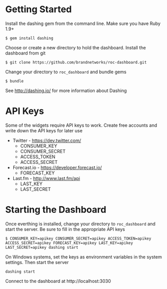 # Getting Started

Install the dashing gem from the command line. Make sure you have Ruby 1.9+

    $ gem install dashing

Choose or create a new directory to hold the dashboard. Install the dashboard from git

    $ git clone https://github.com/brandnetworks/roc-dashboard.git
    
Change your directory to `roc_dashboard` and bundle gems

    $ bundle

See http://dashing.io/ for more information about Dashing

# API Keys

Some of the widgets require API keys to work. Create free accounts and write down the API keys for later use

* Twitter - https://dev.twitter.com/
    * CONSUMER_KEY 
    * CONSUMER_SECRET
    * ACCESS_TOKEN
    * ACCESS_SECRET
* Forecast.io - https://developer.forecast.io/
    * FORECAST_KEY
* Last.fm - http://www.last.fm/api
    * LAST_KEY
    * LAST_SECRET

# Starting the Dashboard

Once everthing is installed, change your directory to `roc_dashboard` and start the server. Be sure to fill in the appropriate API keys

    $ CONSUMER_KEY=apikey CONSUMER_SECRET=apikey ACCESS_TOKEN=apikey ACCESS_SECRET=apikey FORECAST_KEY=apikey LAST_KEY=apikey LAST_SECRET=apikey dashing start
    
On Windows systems, set the keys as environment variables in the system settings. Then start the server
    
    dashing start
    
Connect to the dashboard  at http://localhost:3030
